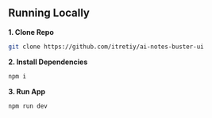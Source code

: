## Running Locally

**1. Clone Repo**

```bash
git clone https://github.com/itretiy/ai-notes-buster-ui
```

**2. Install Dependencies**

```bash
npm i
```

**3. Run App**

```bash
npm run dev
```